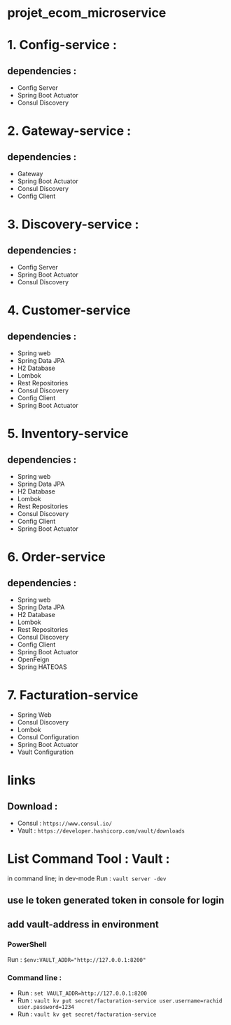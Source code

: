 # projet_ecom_microservice

# 1. Config-service :
## dependencies :
* Config Server 
* Spring Boot Actuator
* Consul Discovery

# 2. Gateway-service :
## dependencies :
* Gateway
* Spring Boot Actuator
* Consul Discovery
* Config Client

# 3. Discovery-service :
## dependencies :
* Config Server
* Spring Boot Actuator
* Consul Discovery

# 4. Customer-service 
## dependencies :
* Spring web
* Spring Data JPA
* H2 Database
* Lombok
* Rest Repositories 
* Consul Discovery
* Config Client
* Spring Boot Actuator

# 5. Inventory-service
## dependencies :
* Spring web
* Spring Data JPA
* H2 Database
* Lombok
* Rest Repositories
* Consul Discovery
* Config Client
* Spring Boot Actuator

# 6. Order-service
## dependencies :
* Spring web
* Spring Data JPA
* H2 Database
* Lombok
* Rest Repositories
* Consul Discovery
* Config Client
* Spring Boot Actuator
* OpenFeign
* Spring HATEOAS

# 7. Facturation-service
* Spring Web
* Consul Discovery
* Lombok 
* Consul Configuration
* Spring Boot Actuator
* Vault Configuration

# links 
## Download : 
* Consul : `https://www.consul.io/`
* Vault : `https://developer.hashicorp.com/vault/downloads`

# List Command Tool : Vault :
in command line;
in dev-mode
Run : `vault server -dev`
## use le token generated token in console for login
## add vault-address in environment
### PowerShell
Run : `$env:VAULT_ADDR="http://127.0.0.1:8200"`
### Command line :
* Run : `set VAULT_ADDR=http://127.0.0.1:8200`
* Run : `vault kv put secret/facturation-service user.username=rachid user.password=1234`
* Run : `vault kv get secret/facturation-service`




